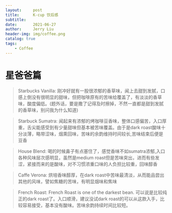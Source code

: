 ```yaml
---
layout:     post
title:      K-cup 饮后感
subtitle:   
date:       2021-06-27
author:     Jerry Liu
header-img: img/coffee.png
catalog: true
tags:
    - Coffee
---
```


# 星爸爸篇
<!--https://www.zhanlu.com.tw/%E5%92%96%E5%95%A1%E9%85%B8/  方式
https://www.coffeereview.com/review/sumatra-dark-k-cup/ 品鉴
https://www.delonghi.com/zh-cn/products/coffee/glossary 术语-->
> Starbucks Vanilla: 刚冲好就有一股很浓郁的香草味，闻上去甜到发腻，口感上倒没有很明显的甜味，但把咖啡原有的苦味给覆盖了，有淡淡的香草味，酸度偏低。(题外话，要是撒了记得及时擦掉，不然一直都是甜到发腻的香草味，别问我为什么知道)  

> Starbuck Sumatra: 闻起来有浓郁的烤咖啡豆香味，整体口感偏苦，入口厚重，舌尖能感受到有少量甜味但基本被苦味覆盖。由于是dark roast酸味十分淡薄，略带涩味，烟熏回味，苦味的余韵维持时间较长,苦味结束后便是豆香

> House Blend: 喝的时候鼻子有点塞住了，感觉香味不如sumatra浓郁,入口各种风味层次感明显，虽然是medium roast但是苦味突出，进而有些发涩，紧接而来的是酸味，对不习惯浓重口味的人负担比较重，回味醇香

> Caffe Verona: 烘培香味醇厚，在dark roast中苦味最清淡，从而能品尝出其他的风味，譬如焦糖的苦味，有明显烟味和焦味

> French Roast: French Roast is one of the darkest bean. 可以说是比较纯正的dark roast了。入口顺滑，建议没试dark roast的可以从这款入手，比较容易接受，基本没有酸味。苦味余韵持续时间比较短。